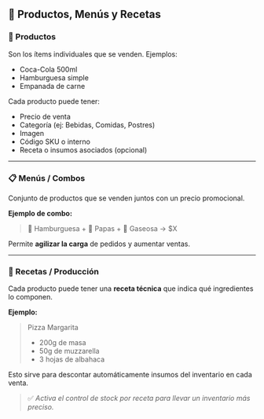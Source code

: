 ## 🍔 Productos, Menús y Recetas

### 🛒 Productos

Son los ítems individuales que se venden. Ejemplos:

- Coca-Cola 500ml
- Hamburguesa simple
- Empanada de carne

Cada producto puede tener:

- Precio de venta
- Categoría (ej: Bebidas, Comidas, Postres)
- Imagen
- Código SKU o interno
- Receta o insumos asociados (opcional)

---

### 📋 Menús / Combos

Conjunto de productos que se venden juntos con un precio promocional.

**Ejemplo de combo:**
> 🍔 Hamburguesa + 🍟 Papas + 🥤 Gaseosa → $X

Permite **agilizar la carga** de pedidos y aumentar ventas.

---

### 🍳 Recetas / Producción

Cada producto puede tener una **receta técnica** que indica qué ingredientes lo componen.

**Ejemplo:**
> Pizza Margarita  
> - 200g de masa  
> - 50g de muzzarella  
> - 3 hojas de albahaca

Esto sirve para descontar automáticamente insumos del inventario en cada venta.

> ✅ *Activa el control de stock por receta para llevar un inventario más preciso.*